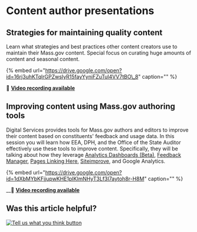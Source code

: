 # Content author presentations

## Strategies for maintaining quality content

Learn what strategies and best practices other content creators use to maintain their Mass.gov content. Special focus on curating huge amounts of content and seasonal content.

{% embed url="https://drive.google.com/open?id=16rj3uhKTqlrGPZwsIyR15fayYyniFZuTul4VV7tBO\_8" caption="" %}

🎥 [**Video recording available**](video-recordings.md#strategies-for-maintaining-quality-content-video)

## Improving content using Mass.gov authoring tools

Digital Services provides tools for Mass.gov authors and editors to improve their content based on constituents' feedback and usage data. In this session you will learn how EEA, DPH, and the Office of the State Auditor effectively use these tools to improve content. Specifically, they will be talking about how they leverage [Analytics Dashboards \(Beta\)](../../../content-improvement-tools/analytics-dashboards-beta/), [Feedback Manager](../../../content-improvement-tools/feedback-manager.md), [Pages Linking Here](../../../content-improvement-tools/pages-linking-here.md), [Siteimprove](../../../content-improvement-tools/siteimprove/), and Google Analytics.

{% embed url="https://drive.google.com/open?id=1dXbMYbKFjjupwKHE1pIKlmNHyT3Lf3I7aytoh8r-H8M" caption="" %}

\_\_🎥 [**Video recording available**](video-recordings.md#improving-content-using-mass-gov-authoring-tools-video)

## Was this article helpful?

[![Tell us what you think button](https://blobscdn.gitbook.com/v0/b/gitbook-28427.appspot.com/o/assets%2F-LJ04qJGAHkvdE13BfdG%2F-LSz77NBAwnSNpMPT3df%2F-LSz7xSmyKXltd4avaCt%2FKB%20survey%20button%20POC%202.png?alt=media&token=8d071cab-8b95-48a3-a332-13e3fc8d9f96)](https://massgov.formstack.com/forms/mass_gov_knowledge_base_feedback?article=content-author-presentations)

